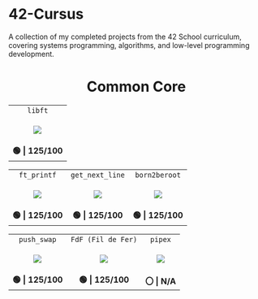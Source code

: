 # 42-Cursus
A collection of my completed projects from the 42 School curriculum, covering systems programming, algorithms, and low-level programming development. 

<h1 align="center">Common Core</h1>
<table style="text-align:center;" align="center">
  <tr align="center">
    <td><code>libft</code></td>
  </tr>
  <tr>
    <td>
      <p><img src="https://github.com/SeanAndrie/42-project-badges/blob/main/badges/libftm.png"/></p>
    </td>
  </tr>
  <tr align="center">
    <td><b> 🟢 | 125/100</b></td>
  </tr>
</table>

<table style="text-align:center;" align="center">
  <tr align="center">
    <td><code>ft_printf</code></td>
    <td><code>get_next_line</code></td>
    <td><code>born2beroot</code></td>
  </tr>
  <tr>
    <td>
      <p><img src="https://github.com/SeanAndrie/42-project-badges/blob/main/badges/ft_printfm.png"/></p>
    </td>
    <td>
      <p><img src="https://github.com/SeanAndrie/42-project-badges/blob/main/badges/get_next_linem.png"/></p>
    </td>
    <td>
      <p><img src="https://github.com/SeanAndrie/42-project-badges/blob/main/badges/born2berootm.png"/></p>
    </td>
  </tr>
  <tr align="center">
    <td><b> 🟢 | 125/100</b></td>
    <td><b> 🟢 | 125/100</b></td>
    <td><b> 🟢 | 125/100</b></td>
  </tr>
</table>

<table style="text-align:center;" align="center">
  <tr align="center">
    <td><code>push_swap</code></td>
    <td><code>FdF (Fil de Fer)</code></td>
    <td><code>pipex</code></td>
  </tr>
  <tr>
    <td>
      <p><img src="https://github.com/SeanAndrie/42-project-badges/blob/main/badges/push_swapm.png"/></p>
    </td>
    <td>
      <p><img src="https://github.com/SeanAndrie/42-project-badges/blob/main/badges/fdfm.png"/></p>
    </td>
    <td>
      <p><img src="https://github.com/SeanAndrie/42-project-badges/blob/main/badges/pipexm.png"/></p>
    </td>
  </tr>
  <tr align="center">
    <td><b> 🟢 | 125/100</b></td>
    <td><b> 🟢 | 125/100</b></td>
    <td><b> 〇 | N/A</b></td>
  </tr>
</table>
